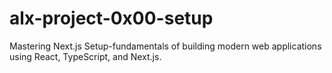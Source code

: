 # alx-project-0x00-setup
Mastering Next.js Setup-fundamentals of building modern web applications using React, TypeScript, and Next.js.
